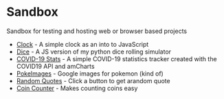 # Sandbox
Sandbox for testing and hosting web or browser based projects
* [Clock](https://val8119.github.io/sandbox/javascript_clock/) - A simple clock as an into to JavaScript
* [Dice](https://val8119.github.io/sandbox/javascript_dice_simulator/) - A JS version of my python dice rolling simulator
* [COVID-19 Stats](https://val8119.github.io/sandbox/covid-19_stats/) - A simple COVID-19 statistics tracker created with the COVID19 API and amCharts
* [PokeImages](https://val8119.github.io/sandbox/poke_images/) - Google images for pokemon (kind of)
* [Random Quotes](https://val8119.github.io/sandbox/random_quotes/) - Click a button to get arandom quote
* [Coin Counter](https://val8119.github.io/sandbox/coin_counter/) - Makes counting coins easy
